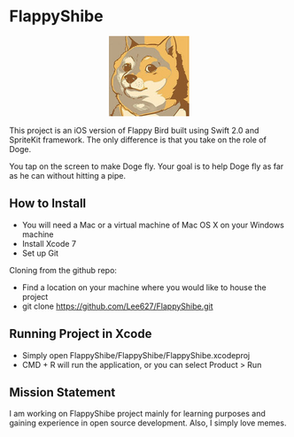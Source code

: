 # FlappyShibe
<p align="center">
  <img src="/images/Doge.png"/>
</p>

This project is an iOS version of Flappy Bird built using Swift 2.0 and SpriteKit framework. The only difference is that you take on the role of Doge.

You tap on the screen to make Doge fly. Your goal is to help Doge fly as far as he can without hitting a pipe.

How to Install
--------------
* You will need a Mac or a virtual machine of Mac OS X on your Windows machine
* Install Xcode 7
* Set up Git

Cloning from the github repo:
* Find a location on your machine where you would like to house the project
* git clone https://github.com/Lee627/FlappyShibe.git

Running Project in Xcode
------------------------
* Simply open FlappyShibe/FlappyShibe/FlappyShibe.xcodeproj
* CMD + R will run the application, or you can select Product > Run

Mission Statement
-----------------
I am working on FlappyShibe project mainly for learning purposes and gaining experience in open source development. Also, I simply love memes.

